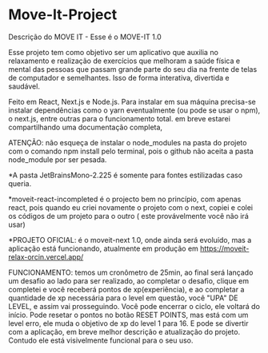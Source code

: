 # Move-It-Project

Descrição do MOVE IT - Esse é o MOVE-IT 1.0

Esse projeto tem como objetivo ser um aplicativo que auxilia no relaxamento e realização de exercícios que melhoram a saúde física e mental das pessoas que passam grande parte do seu dia na frente de telas de computador e semelhantes. Isso de forma interativa, divertida e saudável.

Feito em React, Next.js e Node.js. Para instalar em sua máquina precisa-se instalar dependências como o yarn eventualmente (ou pode se usar o npm), o next.js, entre outras para o funcionamento total. em breve estarei compartilhando uma documentação completa,

ATENÇÃO: não esqueça de instalar o node_modules na pasta do projeto com o comando npm install pelo terminal, pois o github não aceita a pasta node_module por ser pesada.

*A pasta JetBrainsMono-2.225 é somente para fontes estilizadas caso queria.

*moveit-react-incompleted é o projecto bem no princípio, com apenas react, pois quando eu criei novamente o projeto com o next, copiei e colei os códigos de um projeto para o outro ( este provávelmente você não irá usar)

*PROJETO OFICIAL: é o moveit-next 1.0, onde ainda será evoluído, mas a aplicação está funcionando, atualmente em produção em https://moveit-relax-orcin.vercel.app/

FUNCIONAMENTO: temos um cronômetro de 25min, ao final será lançado um desafio ao lado para ser realizado, ao completar o desafio, clique em completei e você receberá pontos de xp(experiência), e ao completar a quantidade de xp necessária para o level em questão, você "UPA" DE LEVEL, e assim vai prosseguindo. Você pode encerrar o ciclo, ele voltará do início. Pode resetar o pontos no botão RESET POINTS, mas está com um level erro, ele muda o objetivo de xp do level 1 para 16. E pode se divertir com a aplicação, em breve melhor descrição e atualização do projeto. Contudo ele está visivelmente funcional para o seu uso.
